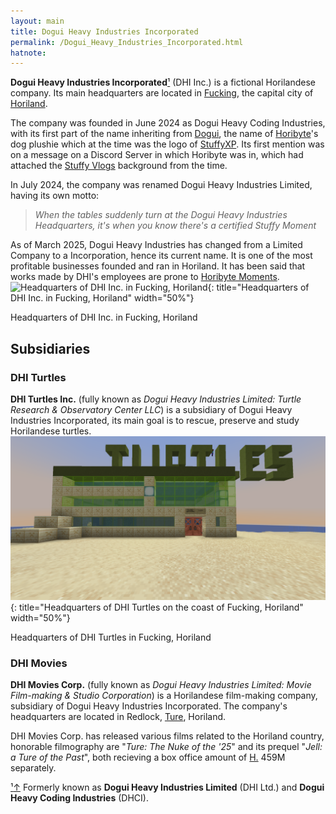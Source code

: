 ```yaml
---
layout: main
title: Dogui Heavy Industries Incorporated
permalink: /Dogui_Heavy_Industries_Incorporated.html
hatnote:
---
```


**Dogui Heavy Industries Incorporated**[&sup1;](#notec1) (DHI Inc.) is a fictional Horilandese company. Its main headquarters are located in [Fucking](../Fucking), the capital city of [Horiland](../Horiland).

The company was founded in June 2024 as Dogui Heavy Coding Industries, with its first part of the name inheriting from [Dogui](../Dogui), the name of [Horibyte](../Horibyte)'s dog plushie which at the time was the logo of [StuffyXP](../StuffyXP). Its first mention was on a message on a Discord Server in which Horibyte was in, which had attached the [Stuffy Vlogs](../Stuffy_Vlogs) background from the time.

In July 2024, the company was renamed Dogui Heavy Industries Limited, having its own motto:
> *When the tables suddenly turn at the Dogui Heavy Industries Headquarters, it's when you know there's a certified Stuffy Moment*

As of March 2025, Dogui Heavy Industries has changed from a Limited Company to a Incorporation, hence its current name. It is one of the most profitable businesses founded and ran in Horiland. It has been said that works made by DHI's employees are prone to [Horibyte Moments](../Horibyte_Moments).
<br>![Headquarters of DHI Inc. in Fucking, Horiland](img/articles/dhi/hq.png){: title="Headquarters of DHI Inc. in Fucking, Horiland" width="50%"}
<p id="caption">Headquarters of DHI Inc. in Fucking, Horiland</p>

## Subsidiaries
### DHI Turtles
**DHI Turtles Inc.** (fully known as *Dogui Heavy Industries Limited: Turtle Research & Observatory Center LLC*) is a subsidiary of Dogui Heavy Industries Incorporated, its main goal is to rescue, preserve and study Horilandese turtles.
<br>![Headquarters of DHI Turtles on the coast of Fucking, Horiland](img/articles/dhi/hqturtles.png){: title="Headquarters of DHI Turtles on the coast of Fucking, Horiland" width="50%"}
<p id="caption">Headquarters of DHI Turtles in Fucking, Horiland</p>

### DHI Movies
**DHI Movies Corp.** (fully known as *Dogui Heavy Industries Limited: Movie Film-making & Studio Corporation*) is a Horilandese film-making company, subsidiary of Dogui Heavy Industries Incorporated. The company's headquarters are located in Redlock, [Ture](../Ture,_Horiland), Horiland.

DHI Movies Corp. has released various films related to the Horiland country, honorable filmography are "*Ture: The Nuke of the '25*" and its prequel "*Jell: a Ture of the Past*", both recieving a box office amount of [H.](../Horidollar) 459M separately.

<p id="note"><a href="#notec1" id="notec1">&sup1;<span></span>&uparrow;</a> Formerly known as <b>Dogui Heavy Industries Limited</b> (DHI Ltd.) and <b>Dogui Heavy Coding Industries</b> (DHCI).</p>